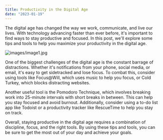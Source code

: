 ```yaml
---
title: Productivity in the Digital Age
date: "2023-01-19"
---
```


The digital age has changed the way we work, communicate, and live our lives. With technology advancing faster than ever before, it's important to find ways to stay productive and focused. In this post, we'll explore some tips and tools to help you maximize your productivity in the digital age.

![images/image1.jpg](/images/image1.jpg)

One of the biggest challenges of the digital age is the constant barrage of distractions. Whether it's notifications from your phone, social media, or email, it's easy to get sidetracked and lose focus. To combat this, consider using tools like Focus@Will, which uses music to help you focus, or Cold Turkey, which blocks distracting websites.

Another useful tool is the Pomodoro Technique, which involves breaking work into 25-minute intervals with short breaks in between. This can help you stay focused and avoid burnout. Additionally, consider using a to-do list app like Todoist or a productivity tracker like RescueTime to help you stay on track.

Overall, staying productive in the digital age requires a combination of discipline, focus, and the right tools. By using these tips and tools, you can be sure to get the most out of your day and achieve your goals.
